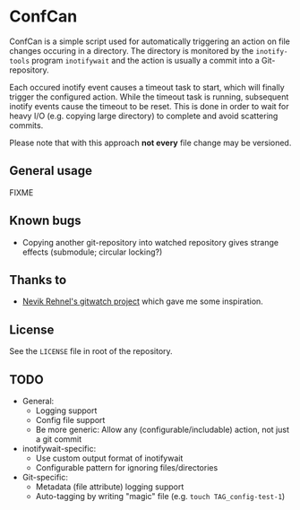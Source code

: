 # ConfCan

ConfCan is a simple script used for automatically triggering an action on file 
changes occuring in a directory. The directory is monitored by the `inotify-tools` 
program `inotifywait` and the action is usually a commit into a Git-repository.

Each occured inotify event causes a timeout task to start, which will finally 
trigger the configured action. While the timeout task is running, subsequent 
inotify events cause the timeout to be reset. This is done in order to wait for 
heavy I/O (e.g. copying large directory) to complete and avoid scattering commits.

Please note that with this approach **not every** file change may be versioned.


## General usage

FIXME


## Known bugs

* Copying another git-repository into watched repository gives strange effects (submodule; circular locking?)


## Thanks to

* [Nevik Rehnel's gitwatch project](https://github.com/n3v1k/gitwatch) which gave me some inspiration.


## License

See the `LICENSE` file in root of the repository.


## TODO

* General:
  * Logging support
  * Config file support
  * Be more generic: Allow any (configurable/includable) action, not just a git commit
* inotifywait-specific:
  * Use custom output format of inotifywait
  * Configurable pattern for ignoring files/directories
* Git-specific:
  * Metadata (file attribute) logging support
  * Auto-tagging by writing "magic" file (e.g. `touch TAG_config-test-1`)

